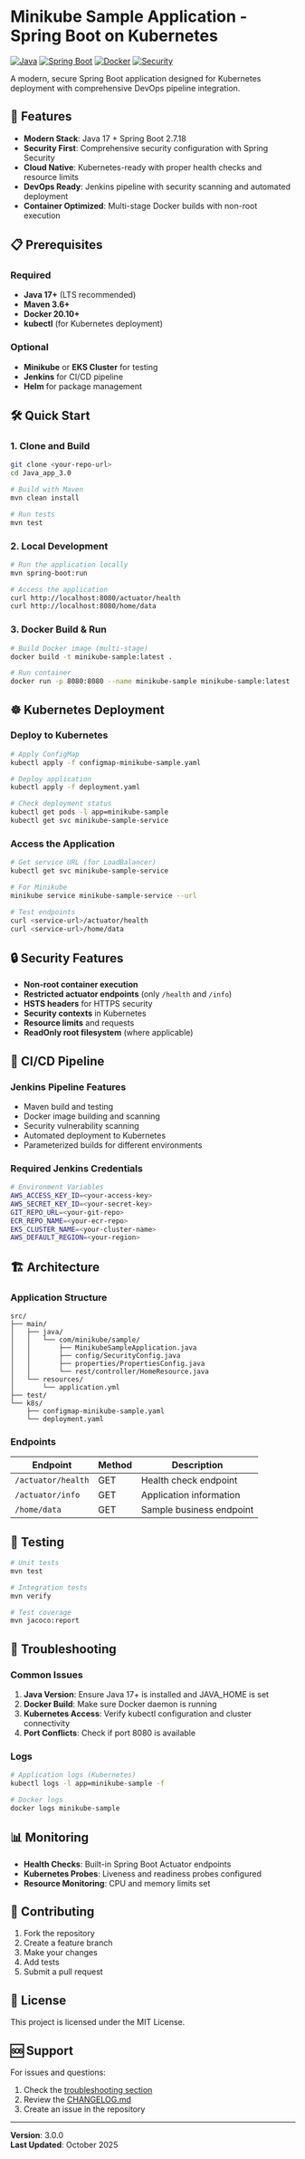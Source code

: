 # Minikube Sample Application - Spring Boot on Kubernetes

[![Java](https://img.shields.io/badge/Java-17+-blue.svg)](https://openjdk.java.net/projects/jdk/17/)
[![Spring Boot](https://img.shields.io/badge/Spring%20Boot-2.7.18-green.svg)](https://spring.io/projects/spring-boot)
[![Docker](https://img.shields.io/badge/Docker-Multi--stage-blue.svg)](https://docs.docker.com/develop/dev-best-practices/dockerfile_best-practices/)
[![Security](https://img.shields.io/badge/Security-Hardened-red.svg)](https://spring.io/projects/spring-security)

A modern, secure Spring Boot application designed for Kubernetes deployment with comprehensive DevOps pipeline integration.

## 🚀 Features

- **Modern Stack**: Java 17 + Spring Boot 2.7.18
- **Security First**: Comprehensive security configuration with Spring Security
- **Cloud Native**: Kubernetes-ready with proper health checks and resource limits
- **DevOps Ready**: Jenkins pipeline with security scanning and automated deployment
- **Container Optimized**: Multi-stage Docker builds with non-root execution

## 📋 Prerequisites

### Required
- **Java 17+** (LTS recommended)
- **Maven 3.6+**
- **Docker 20.10+**
- **kubectl** (for Kubernetes deployment)

### Optional
- **Minikube** or **EKS Cluster** for testing
- **Jenkins** for CI/CD pipeline
- **Helm** for package management

## 🛠️ Quick Start

### 1. Clone and Build

```bash
git clone <your-repo-url>
cd Java_app_3.0

# Build with Maven
mvn clean install

# Run tests
mvn test
```

### 2. Local Development

```bash
# Run the application locally
mvn spring-boot:run

# Access the application
curl http://localhost:8080/actuator/health
curl http://localhost:8080/home/data
```

### 3. Docker Build & Run

```bash
# Build Docker image (multi-stage)
docker build -t minikube-sample:latest .

# Run container
docker run -p 8080:8080 --name minikube-sample minikube-sample:latest
```

## ☸️ Kubernetes Deployment

### Deploy to Kubernetes

```bash
# Apply ConfigMap
kubectl apply -f configmap-minikube-sample.yaml

# Deploy application
kubectl apply -f deployment.yaml

# Check deployment status
kubectl get pods -l app=minikube-sample
kubectl get svc minikube-sample-service
```

### Access the Application

```bash
# Get service URL (for LoadBalancer)
kubectl get svc minikube-sample-service

# For Minikube
minikube service minikube-sample-service --url

# Test endpoints
curl <service-url>/actuator/health
curl <service-url>/home/data
```

## 🔒 Security Features

- **Non-root container execution**
- **Restricted actuator endpoints** (only `/health` and `/info`)
- **HSTS headers** for HTTPS security
- **Security contexts** in Kubernetes
- **Resource limits** and requests
- **ReadOnly root filesystem** (where applicable)

## 🔄 CI/CD Pipeline

### Jenkins Pipeline Features

- Maven build and testing
- Docker image building and scanning
- Security vulnerability scanning
- Automated deployment to Kubernetes
- Parameterized builds for different environments

### Required Jenkins Credentials

```bash
# Environment Variables
AWS_ACCESS_KEY_ID=<your-access-key>
AWS_SECRET_KEY_ID=<your-secret-key>
GIT_REPO_URL=<your-git-repo>
ECR_REPO_NAME=<your-ecr-repo>
EKS_CLUSTER_NAME=<your-cluster-name>
AWS_DEFAULT_REGION=<your-region>
```

## 🏗️ Architecture

### Application Structure

```
src/
├── main/
│   ├── java/
│   │   └── com/minikube/sample/
│   │       ├── MinikubeSampleApplication.java
│   │       ├── config/SecurityConfig.java
│   │       ├── properties/PropertiesConfig.java
│   │       └── rest/controller/HomeResource.java
│   └── resources/
│       └── application.yml
├── test/
└── k8s/
    ├── configmap-minikube-sample.yaml
    └── deployment.yaml
```

### Endpoints

| Endpoint | Method | Description |
|----------|---------|-------------|
| `/actuator/health` | GET | Health check endpoint |
| `/actuator/info` | GET | Application information |
| `/home/data` | GET | Sample business endpoint |

## 🧪 Testing

```bash
# Unit tests
mvn test

# Integration tests
mvn verify

# Test coverage
mvn jacoco:report
```

## 🐛 Troubleshooting

### Common Issues

1. **Java Version**: Ensure Java 17+ is installed and JAVA_HOME is set
2. **Docker Build**: Make sure Docker daemon is running
3. **Kubernetes Access**: Verify kubectl configuration and cluster connectivity
4. **Port Conflicts**: Check if port 8080 is available

### Logs

```bash
# Application logs (Kubernetes)
kubectl logs -l app=minikube-sample -f

# Docker logs
docker logs minikube-sample
```

## 📊 Monitoring

- **Health Checks**: Built-in Spring Boot Actuator endpoints
- **Kubernetes Probes**: Liveness and readiness probes configured
- **Resource Monitoring**: CPU and memory limits set

## 🤝 Contributing

1. Fork the repository
2. Create a feature branch
3. Make your changes
4. Add tests
5. Submit a pull request

## 📝 License

This project is licensed under the MIT License.

## 🆘 Support

For issues and questions:
1. Check the [troubleshooting section](#🐛-troubleshooting)
2. Review the [CHANGELOG.md](CHANGELOG.md)
3. Create an issue in the repository

---

**Version**: 3.0.0  
**Last Updated**: October 2025
